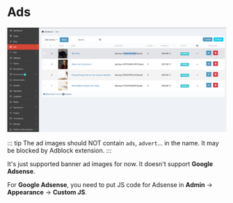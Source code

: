 # Ads

![Ads](./images/usage-ads-1.png)

::: tip
The ad images should NOT contain `ads`, `advert`... in the name. It may be blocked by Adblock extension.
:::

It's just supported banner ad images for now. It doesn't support **Google Adsense**.

For **Google Adsense**, you need to put JS code for Adsense in **Admin** -> **Appearance** -> **Custom JS**.
